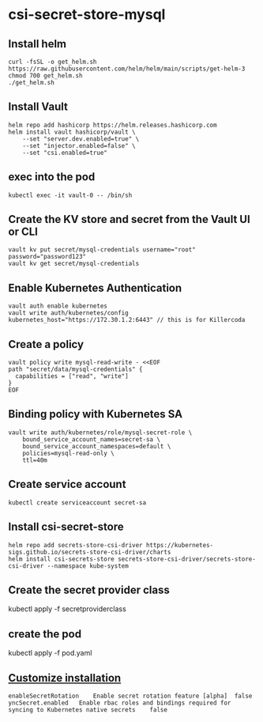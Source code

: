 # csi-secret-store-mysql

## Install helm

```
curl -fsSL -o get_helm.sh https://raw.githubusercontent.com/helm/helm/main/scripts/get-helm-3
chmod 700 get_helm.sh
./get_helm.sh
```

## Install Vault 
```
helm repo add hashicorp https://helm.releases.hashicorp.com
helm install vault hashicorp/vault \
    --set "server.dev.enabled=true" \
    --set "injector.enabled=false" \
    --set "csi.enabled=true"
```
## exec into the pod
```
kubectl exec -it vault-0 -- /bin/sh
```

## Create the KV store and secret from the Vault UI or CLI 
```
vault kv put secret/mysql-credentials username="root" password="password123"
vault kv get secret/mysql-credentials
```

## Enable Kubernetes Authentication
```
vault auth enable kubernetes
vault write auth/kubernetes/config kubernetes_host="https://172.30.1.2:6443" // this is for Killercoda

```
## Create a policy
```
vault policy write mysql-read-write - <<EOF
path "secret/data/mysql-credentials" {
  capabilities = ["read", "write"]
}
EOF
```

## Binding policy with Kubernetes SA
```
vault write auth/kubernetes/role/mysql-secret-role \
    bound_service_account_names=secret-sa \
    bound_service_account_namespaces=default \
    policies=mysql-read-only \
    ttl=40m
```

## Create service account 
```
kubectl create serviceaccount secret-sa

```

## Install csi-secret-store
```
helm repo add secrets-store-csi-driver https://kubernetes-sigs.github.io/secrets-store-csi-driver/charts
helm install csi-secrets-store secrets-store-csi-driver/secrets-store-csi-driver --namespace kube-system
```

## Create the secret provider class
kubectl apply -f secretproviderclass

## create the pod 
kubectl apply -f pod.yaml


## [Customize installation](https://github.com/kubernetes-sigs/secrets-store-csi-driver/tree/main/charts/secrets-store-csi-driver#configuration)
```
enableSecretRotation	Enable secret rotation feature [alpha]	false
yncSecret.enabled	Enable rbac roles and bindings required for syncing to Kubernetes native secrets	false
```
